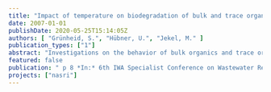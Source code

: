 ```yaml
---
title: "Impact of temperature on biodegradation of bulk and trace organics during soil passage in an indirect reuse system"
date: 2007-01-01
publishDate: 2020-05-25T15:14:05Z
authors: [ "Grünheid, S.", "Hübner, U.", "Jekel, M." ]
publication_types: ["1"]
abstract: "Investigations on the behavior of bulk organics and trace organic compounds in a temperated soil column system are reported. Objective of the research was to assess the importance of temperature for the degradation of bulk and trace organics. The analysis of the bulk organic behavior showed a fast mineralization of easy degradable organic carbon in the first few centimeters of the columns, which does not seem to be temperature-dependent. Along the further infiltration path an influence of the different temperatures on the bioactivity was clearly visible. However, a significant increase of mineralization potential of bulk organic compounds with increasing temperature was shown. The monitoring of the single organic pollutants Iopromide, Sulfamethoxazole and naphthalenedisulfonic acids showed that temperature has an influence on the degradation behavior of the monitored compounds. In most cases higher temperatures increased the mineralization potential."
featured: false
publication: " p 8 *In:* 6th IWA Specialist Conference on Wastewater Reclamation and Reuse for Sustainability. Antwerp, Belgium. 9. - 12.10.2007"
projects: ["nasri"]
---
```


